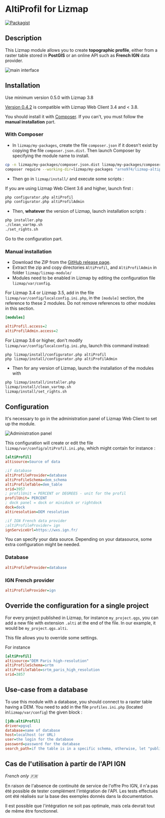 # AltiProfil for Lizmap

[![Packagist](https://img.shields.io/packagist/v/arno974/lizmap-altiprofil)](https://packagist.org/packages/arno974/lizmap-altiprofil)

## Description

This Lizmap module allows you to create **topographic profile**, either from a raster table stored in **PostGIS** or an online
API such as **French IGN** data provider.

![main interface](altiProfil.jpeg)

## Installation

Use minimum version 0.5.0 with Lizmap 3.8

[Version 0.4.2](https://github.com/arno974/lizmap-altiProfil/releases/tag/0.4.2) is compatible with Lizmap Web Client 3.4 and < 3.8.

You should install it with [Composer](https://getcomposer.org).
If you can't, you must follow the **manual installation** part.

### With Composer

* In `lizmap/my-packages`, create the file `composer.json` if it doesn't exist by copying
  the file `composer.json.dist`. Then launch Composer by specifying the module name to install.

```bash
cp -n lizmap/my-packages/composer.json.dist lizmap/my-packages/composer.json
composer require --working-dir=lizmap/my-packages "arno974/lizmap-altiprofil"
```

* Then go in `lizmap/install/` and execute some scripts :

If you are using Lizmap Web Client 3.6 and higher, launch first :

```bash
php configurator.php altiProfil
php configurator.php altiProfilAdmin
```

* Then, **whatever** the version of Lizmap, launch installation scripts :

```bash
php installer.php
./clean_vartmp.sh
./set_rights.sh
```

Go to the configuration part.

### Manual installation

* Download the ZIP from the [GitHub release page](https://github.com/arno974/lizmap-altiProfil/releases).
* Extract the zip and copy directories `AltiProfil`, and `AltiProfilAdmin`
  in folder `lizmap/lizmap-module/`
* Modules need to be enabled in Lizmap by editing the configuration file `lizmap/var/config`.


For Lizmap 3.4 or Lizmap 3.5, add in the file `lizmap/var/config/localconfig.ini.php`, in the `[module]` section,
the reference to these 2 modules. Do not remove references to other modules in this section.

```ini
[modules]

altiProfil.access=2
altiProfilAdmin.access=2
```

For Lizmap 3.6 or higher, don't modify `lizmap/var/config/localconfig.ini.php`, launch this command instead:

```
php lizmap/install/configurator.php altiProfil
php lizmap/install/configurator.php altiProfilAdmin
```


* Then for any version of Lizmap, launch the installation of the modules with

```bash
php lizmap/install/installer.php
lizmap/install/clean_vartmp.sh
lizmap/install/set_rights.sh
```

## Configuration

It's necessary to go in the administration panel of Lizmap Web Client to set up the module.

![Administration panel](altiProfilAdmin.png)

This configuration will create or edit the file `lizmap/var/config/altiProfil.ini.php`, which might contain for instance :

```ini
[altiProfil]
altisource=Source of data

;if database
altiProfileProvider=database
altiProfileSchema=dem_schema
altiProfileTable=dem_table
srid=3957
; profilUnit = PERCENT or DEGREES - unit for the profil
profilUnit= PERCENT
; dock panel = dock or minidock or rightdock
dock=dock
altiresolution=DEM resolution

;if IGN French data provider
;altiProfileProvider= ign
ignServiceUrl=https://wxs.ign.fr/
```

You can specify your data source.
Depending on your datasource, some extra configuration might be needed.

### Database

```ini
altiProfileProvider=database
```

### IGN French provider

```ini
altiProfileProvider=ign
```

## Override the configuration for a single project

For every project published in Lizmap, for instance `my_project.qgs`, you can add a new file with extension `.alti` at the end of the file.
In our example, it would be `my_project.qgs.alti`.

This file allows you to override some settings.

For instance

```ini
[altiProfil]
altisource="DEM Paris high-resolution"
altiProfileSchema=srtm
altiProfileTable=srtm_paris_high_resolution
srid=3857
```

## Use-case from a database

To use this module with a database, you should connect to a raster table having a DEM.
You need to add in the file `profiles.ini.php` (located in`lizmap/var/config`) the given block :

```ini
[jdb:altiProfil]
driver=pgsql
database=name of database
host=localhost (or URL)
user=the login for the database
password=password for the database
search_path=if the table is in a specific schema, otherwise, let "public"
```

## Cas de l'utilisation à partir de l'API IGN

_French only 🇫🇷_

En raison de l'absence de continuité de service de l'offre Pro IGN, il n'a pas été possible de tester complément l'intégration de l'API.
Les tests effectués ont été réalisés sur la base des exemples donnés dans la documentation.

Il est possible que l'intégration ne soit pas optimale, mais cela devrait tout de même être fonctionnel.
